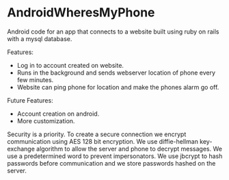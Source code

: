 # AndroidWheresMyPhone
Android code for an app that connects to a website built using ruby on rails with a mysql database.

Features:
  * Log in to account created on website.
  * Runs in the background and sends webserver location of phone every few minutes.
  * Website can ping phone for location and make the phones alarm go off. 

Future Features:
  * Account creation on android.
  * More customization.

Security is a priority. To create a secure connection we encrypt communication using AES 128 bit encryption. 
We use diffie-hellman key-exchange algorithm to allow the server and phone to decrypt messages. We use a 
predetermined word to prevent impersonators. We use jbcrypt to hash passwords before communication and we store 
passwords hashed on the server.
